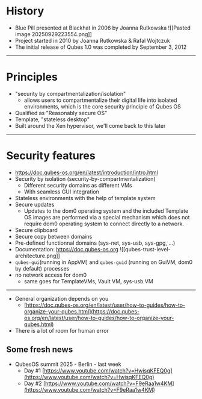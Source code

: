 # History
- Blue Pill presented at Blackhat in 2006 by Joanna Rutkowska
![[Pasted image 20250929223554.png]]
- Project started in 2010 by Joanna Rutkowska & Rafal Wojtczuk
- The initial release of Qubes 1.0 was completed by September 3, 2012
---
# Principles
- "security by compartmentalization/isolation"
	- allows users to compartmentalize their digital life into isolated environments, which is the core security principle of Qubes OS
- Qualified as "Reasonably secure OS"
- Template, "stateless desktop"
- Built around the Xen hypervisor, we'll come back to this later
---
# Security features
- https://doc.qubes-os.org/en/latest/introduction/intro.html
- Security by isolation (security-by-compartmentalization)
	- Different security domains as different VMs
	- With seamless GUI integration
- Stateless environments with the help of template system
- Secure updates
	- Updates to the dom0 operating system and the included Template OS images are performed via a special mechanism which does not require dom0 operating system to connect directly to a network.
- Secure clipboard
- Secure copy between domains
- Pre-defined functionnal domains (sys-net, sys-usb, sys-gpg, ...)
- Documentation: https://doc.qubes-os.org
![[qubes-trust-level-architecture.png]]
- `qubes-gui`(running in AppVM) and `qubes-guid` (running on GuiVM, dom0 by default) processes
- no network access for dom0
	- same goes for TemplateVMs, Vault VM, sys-usb VM
---
-  General organization depends on you
    - [https://doc.qubes-os.org/en/latest/user/how-to-guides/how-to-organize-your-qubes.html](https://doc.qubes-os.org/en/latest/user/how-to-guides/how-to-organize-your-qubes.html)
- There is a lot of room for human error
## Some fresh news
- QubesOS summit 2025 - Berlin - last week
    - Day #1 [https://www.youtube.com/watch?v=HwisqKFEQ0g](https://www.youtube.com/watch?v=HwisqKFEQ0g)
    - Day #2 [https://www.youtube.com/watch?v=F9eRaa1w4KM](https://www.youtube.com/watch?v=F9eRaa1w4KM)
